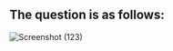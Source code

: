 
## The question is as follows:

![Screenshot (123)](https://user-images.githubusercontent.com/44902363/83660613-ab19ad00-a5e2-11ea-9fd8-f6f27abfacf7.png)


